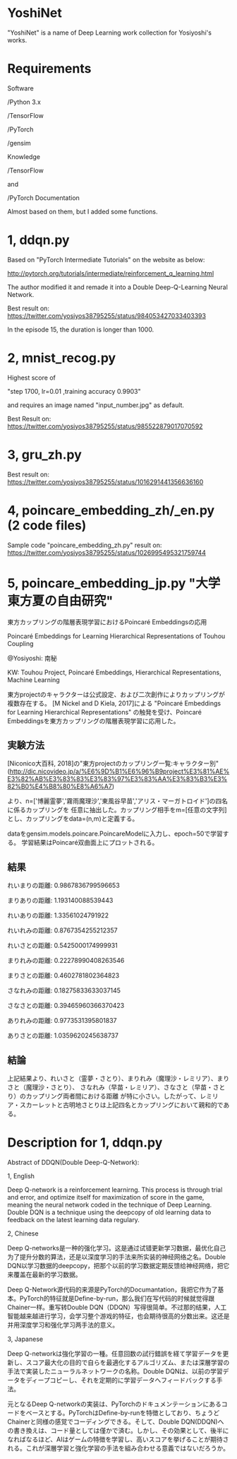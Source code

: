 # YoshiNet
"YoshiNet" is a name of Deep Learning work collection for Yosiyoshi's works.

# Requirements
Software

/Python 3.x

/TensorFlow

/PyTorch

/gensim

Knowledge

/TensorFlow

and

/PyTorch Documentation

Almost based on them, but I added some functions.

# 1, ddqn.py
Based on "PyTorch Intermediate Tutorials" on the website as below:


http://pytorch.org/tutorials/intermediate/reinforcement_q_learning.html


The author modified it and remade it into a Double Deep-Q-Learning Neural Network.

Best result on: 
https://twitter.com/yosiyos38795255/status/984053427033403393


In the episode 15, the duration is longer than 1000.

# 2, mnist_recog.py
Highest score of

"step 1700, lr=0.01 ,training accuracy 0.9903"

and requires an image named "input_number.jpg" as default.

Best Result on:
https://twitter.com/yosiyos38795255/status/985522879017070592

# 3, gru_zh.py

Best result on:
https://twitter.com/yosiyos38795255/status/1016291441356636160

# 4, poincare_embedding_zh/_en.py (2 code files)

Sample code "poincare_embedding_zh.py" result on:
https://twitter.com/yosiyos38795255/status/1026995495321759744

# 5, poincare_embedding_jp.py "大学東方夏の自由研究"

東方カップリングの階層表現学習におけるPoincaré Embeddingsの応用

Poincaré Embeddings for Learning Hierarchical Representations of Touhou Coupling 

@Yosiyoshi: 南秘

KW: Touhou Project, Poincaré Embeddings, Hierarchical Representations, Machine Learning

東方projectのキャラクターは公式設定、および二次創作によりカップリングが複数存在する。
[M Nickel and D Kiela, 2017]による
"Poincaré Embeddings for Learning Hierarchical Representations"
の触発を受け、Poincaré Embeddingsを東方カップリングの階層表現学習に応用した。

## 実験方法

[Niconico大百科, 2018]の"東方projectのカップリング一覧:キャラクター別"
(http://dic.nicovideo.jp/a/%E6%9D%B1%E6%96%B9project%E3%81%AE%E3%82%AB%E3%83%83%E3%83%97%E3%83%AA%E3%83%B3%E3%82%B0%E4%B8%80%E8%A6%A7)

より、n=['博麗霊夢','霧雨魔理沙','東風谷早苗','アリス・マーガトロイド']の四名に係るカップリングを
任意に抽出した。カップリング相手をm=[任意の文字列]とし、カップリングをdata=(n,m)と定義する。

dataをgensim.models.poincare.PoincareModelに入力し、epoch=50で学習する。
学習結果はPoincaré双曲面上にプロットされる。

## 結果

れいまりの距離: 0.9867836799596653

まりありの距離: 1.193140088539443

れいありの距離: 1.33561024791922

れいれみの距離: 0.8767354255212357

れいさとの距離: 0.5425000174999931

まりれみの距離: 0.22278990408263546

まりさとの距離: 0.4602781802364823

さなれみの距離: 0.18275833633037145

さなさとの距離: 0.39465960366370423

ありれみの距離: 0.9773531395801837

ありさとの距離: 1.0359620245638737

## 結論

上記結果より、れいさと（霊夢・さとり）、まりれみ（魔理沙・レミリア）、まりさと（魔理沙・さとり）、
さなれみ（早苗・レミリア）、さなさと（早苗・さとり）のカップリング両者間における距離
が特に小さい。したがって、レミリア・スカーレットと古明地さとりは上記四名とカップリングにおいて親和的である。

# Description for 1, ddqn.py
Abstract of DDQN(Double Deep-Q-Network):


1, English


Deep Q-network is a reinforcement learnirng. This process is through trial and error, and optimize itself for maximization of score in the game, meaning the neural network coded in the technique of Deep Learning. Double DQN is a technique using the deepcopy of old learning data to feedback on the latest learning data regulary.


2, Chinese


Deep Q-networks是一种的强化学习。这是通过试错更新学习数据，最优化自己为了提升分数的算法，还是以深度学习的手法来所实装的神经网络之名。Double DQN以学习数据的deepcopy，把那个以前的学习数据定期反馈给神经网络，把它来覆盖在最新的学习数据。


Deep Q-Network源代码的来源是PyTorch的Documantation，我把它作为了基本。PyTorch的特征就是Define-by-run，那么我们在写代码的时候就觉得跟Chainer一样。重写转Double DQN（DDQN）写得很简单。不过那的结果，人工智能越来越进行学习，会学习整个游戏的特征，也会期待很高的分数出来。这还是并用深度学习和强化学习两手法的意义。


3, Japanese


Deep Q-networkは強化学習の一種。任意回数の試行錯誤を経て学習データを更新し、スコア最大化の目的で自らを最適化するアルゴリズム、または深層学習の手法で実装したニューラルネットワークの名称。Double DQNは、以前の学習データをディープコピーし、それを定期的に学習データへフィードバックする手法。


元となるDeep Q-networkの実装は、PyTorchのドキュメンテーションにあるコードをベースとする。PyTorchはDefine-by-runを特徴としており、ちょうどChainerと同様の感覚でコーディングできる。そして、Double DQN(DDQN)への書き換えは、コード量としては僅かで済む。しかし、その効果として、後半になればなるほど、AIはゲームの特徴を学習し、高いスコアを挙げることが期待される。これが深層学習と強化学習の手法を組み合わせる意義ではないだろうか。
